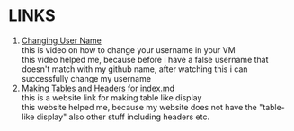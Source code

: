 # LINKS

1. [Changing User Name](https://www.youtube.com/watch?v=ee2yz41L_3w)<br>
   this is video on how to change your username in your VM<br>
   this video helped me, because before i have a false username that doesn't match with my github name, after watching this i can successfully change my username
2. [Making Tables and Headers for index.md](https://github.com/adam-p/markdown-here/wiki/Markdown-Cheatsheet)<br>
   this is a website link for making table like display<br>
   this website helped me, because my website does not have the "table-like display" also other stuff including headers etc.
